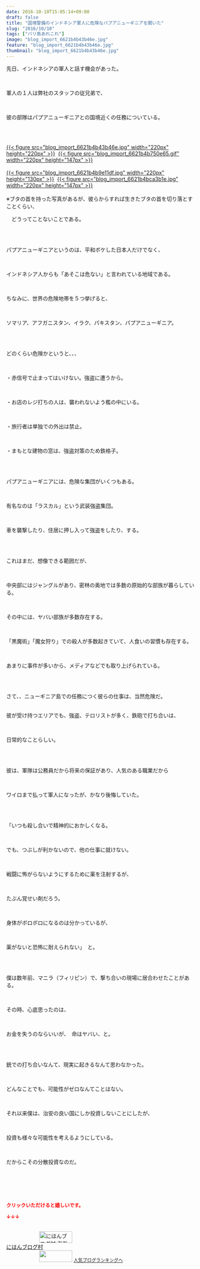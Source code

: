 ```yaml
---
date: 2016-10-10T15:05:14+09:00
draft: false
title: "国境警備のインドネシア軍人に危険なパプアニューギニアを聞いた"
slug: "2016/10/10"
tags: ["バリ島あれこれ"]
image: "blog_import_6621b4b43b46e.jpg"
feature: "blog_import_6621b4b43b46e.jpg"
thumbnail: "blog_import_6621b4b43b46e.jpg"
---
```

<p>先日、インドネシアの軍人と話す機会があった。</p><br/><p>軍人の１人は弊社のスタッフの従兄弟で、</p><br/><p>彼の部隊はパプアニューギニアとの国境近くの任務についている。</p><br/><br/><p><a href="blog_import_6621b4b58b0b1.jpg">{{< figure src="blog_import_6621b4b43b46e.jpg" width="220px" height="220px" >}}</a>  <a href="blog_import_6621b4b8816db.gif">{{< figure src="blog_import_6621b4b750e65.gif" width="220px" height="147px" >}}</a> <br/><br/><a href="blog_import_6621b4bb271cb.jpg">{{< figure src="blog_import_6621b4b9e11df.jpg" width="220px" height="130px" >}}</a>  <a href="blog_import_6621b4bdda278.jpg">{{< figure src="blog_import_6621b4bca3b1e.jpg" width="220px" height="147px" >}}</a> <br/><br/>※ブタの首を持った写真があるが、彼らからすれば生きたブタの首を切り落とすことくらい、</p><p>　どうってことないことである。</p><br/><br/><p>パプアニューギニアというのは、平和ボケした日本人だけでなく、</p><br/><p>インドネシア人からも「あそこは危ない」と言われている地域である。</p><br/><p>ちなみに、世界の危険地帯を５つ挙げると、</p><p> </p><p>ソマリア、アフガニスタン、イラク、パキスタン、パプアニューギニア。</p><br/><br/><p>どのくらい危険かというと、、、</p><br/><p>・赤信号で止まってはいけない。強盗に遭うから。</p><br/><p>・お店のレジ打ちの人は、襲われないよう檻の中にいる。</p><br/><p>・旅行者は単独での外出は禁止。</p><br/><p>・まもとな建物の窓は、強盗対策のため鉄格子。</p><br/><br/><p>パプアニューギニアには、危険な集団がいくつもある。</p><br/><p>有名なのは「ラスカル」という武装強盗集団。</p><br/><p>車を襲撃したり、住居に押し入って強盗をしたり、する。</p><br/><br/><p>これはまだ、想像できる範囲だが、</p><p><br/></p><p>中央部にはジャングルがあり、密林の奥地では多数の原始的な部族が暮らしている。</p><br/><p>その中には、ヤバい部族が多数存在する。</p><br/><p>「黒魔術」「魔女狩り」での殺人が多数起きていて、人食いの習慣も存在する。</p><br/><p>あまりに事件が多いから、メディアなどでも取り上げられている。</p><br/><br/><p>さて、、ニューギニア島での任務につく彼らの仕事は、当然危険だ。</p><p><br/>彼が受け持つエリアでも、強盗、テロリストが多く、鉄砲で打ち合いは、</p><br/><p>日常的なことらしい。</p><br/><br/><p>彼は、軍隊は公務員だから将来の保証があり、人気のある職業だから</p><br/><p>ワイロまで払って軍人になったが、かなり後悔していた。</p><br/><br/><p>「いつも殺し合いで精神的におかしくなる。</p><br/><p>でも、つぶしが利かないので、他の仕事に就けない。</p><br/><p>戦闘に怖がらないようにするために薬を注射するが、</p><br/><p>たぶん覚せい剤だろう。</p><br/><p>身体がボロボロになるのは分かっているが、</p><br/><p>薬がないと恐怖に耐えられない」　と。</p><br/><br/><p>僕は数年前、マニラ（フィリピン）で、撃ち合いの現場に居合わせたことがある。</p><br/><p>その時、心底思ったのは、</p><br/><p>お金を失うのならいいが、　命はヤバい、と。</p><br/><br/><p>銃での打ち合いなんて、現実に起きるなんて思わなかった。</p><br/><p>どんなことでも、可能性がゼロなんてことはない。<br/></p><br/><p>それ以来僕は、治安の良い国にしか投資しないことにしたが、</p><br/><p>投資も様々な可能性を考えるようにしている。</p><br/><p>だからこその分散投資なのだ。</p><br/><br/><br/><br/><p><font color="#ff0000" size="2"><strong>クリックいただけると嬉しいです。<br/></strong></font></p><p><font color="#ff0000" size="2"><strong>↓↓↓</strong></font></p><p><br/><a href="ranking.html?p_cid=01260127" target="_blank"><img border="0" alt="にほんブログ村 海外生活ブログ バリ島情報へ" src="data:image/svg+xml;charset=utf-8,%3Csvg%20xmlns%3D%22http%3A%2F%2Fwww.w3.org%2F2000%2Fsvg%22%20title%3D%22Placeholder%20for%20Images%22%20role%3D%22presentation%22%20viewBox%3D%220%200%2088%2031%22%20%2F%3E" width="88" height="31" data-src="https://img-proxy.blog-video.jp/images?url=http%3A%2F%2Foverseas.blogmura.com%2Fbali%2Fimg%2Fbali88_31.gif" style="aspect-ratio: auto 88 / 31;"/><noscript><img border="0" alt="にほんブログ村 海外生活ブログ バリ島情報へ" src="https://img-proxy.blog-video.jp/images?url=http%3A%2F%2Foverseas.blogmura.com%2Fbali%2Fimg%2Fbali88_31.gif" width="88" height="31"></noscript></a><br/><a href="ranking.html?p_cid=01260127" target="_blank">にほんブログ村</a> <br/><a title="人気ブログランキングへ" href="link.php?1804582"><img border="0" src="data:image/svg+xml;charset=utf-8,%3Csvg%20xmlns%3D%22http%3A%2F%2Fwww.w3.org%2F2000%2Fsvg%22%20title%3D%22Placeholder%20for%20Images%22%20role%3D%22presentation%22%20viewBox%3D%220%200%2088%2031%22%20%2F%3E" width="88" height="31" data-src="https://blog.with2.net/img/banner/banner_22.gif" style="aspect-ratio: auto 88 / 31;"/><noscript><img border="0" src="https://blog.with2.net/img/banner/banner_22.gif" width="88" height="31"></noscript></a> <a style="FONT-SIZE: 12px" href="link.php?1804582">人気ブログランキングへ</a> </p>

